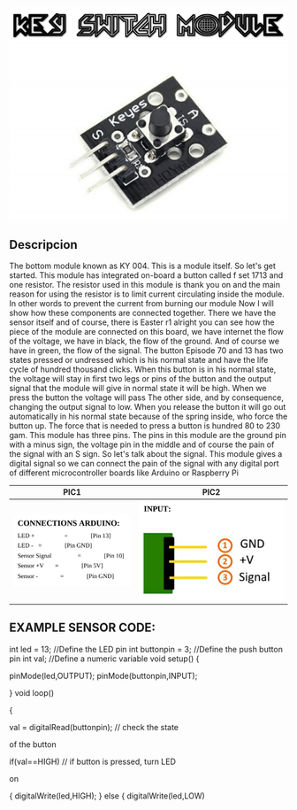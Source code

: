 ![](p1.png) 
![](keyswitchmodule2.PNG)

## Descripcion

The bottom module known as KY 004. This is a module itself. So
let's get started. This module has integrated on-board a button called
f set 1713 and one resistor. The resistor used in this module is thank
you on and the main reason for using the resistor is to limit current
circulating inside the module. In other words to prevent the current
from burning our module Now I will show how these components
are connected together. There we have the sensor itself and of
course, there is Easter r1 alright you can see how the piece of the
module are connected on this board, we have internet the flow of the
voltage, we have in black, the flow of the ground.
And of course we have in green, the flow of the signal. The button
Episode 70 and 13 has two states pressed or undressed which is his
normal state and have the life cycle of hundred thousand clicks.
When this button is in his normal state, the voltage will stay in first
two legs or pins of the button and the output signal that the module
will give in normal state it will be high. When we press the button
the voltage will pass The other side, and by consequence, changing
the output signal to low. When you release the button it will go out
automatically in his normal state because of the spring inside, who
force the button up. The force that is needed to press a button is
hundred 80 to 230 gam. This module has three pins. The pins in this
module are the ground pin with a minus sign, the voltage pin in the
middle and of course the pain of the signal with an S sign. So let's
talk about the signal. This module gives a digital signal so we can
connect the pain of the signal with any digital port of different
microcontroller boards like Arduino or Raspberry Pi

PIC1 | PIC2 |
------------ | -------------|
![](p3.PNG) | ![](p4.PNG)

## EXAMPLE SENSOR CODE:
int led = 13; //Define the LED pin
int buttonpin = 3; //Define the push button pin
int val; //Define a numeric variable
void setup()
{

pinMode(led,OUTPUT);
pinMode(buttonpin,INPUT);

}
void loop()

{

val = digitalRead(buttonpin); // check the state

of the button

if(val==HIGH) // if button is pressed, turn LED

on

{
digitalWrite(led,HIGH);
}
else
{
digitalWrite(led,LOW)
